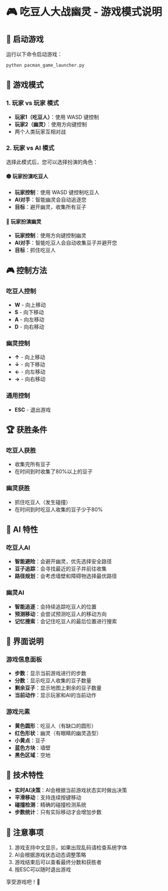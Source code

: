 # 🎮 吃豆人大战幽灵 - 游戏模式说明

## 🚀 启动游戏

运行以下命令启动游戏：

```bash
python pacman_game_launcher.py
```

## 🎯 游戏模式

### 1. 玩家 vs 玩家 模式
- **玩家1（吃豆人）**：使用 WASD 键控制
- **玩家2（幽灵）**：使用方向键控制
- 两个人类玩家互相对战

### 2. 玩家 vs AI 模式
选择此模式后，您可以选择扮演的角色：

#### 🟡 玩家扮演吃豆人
- **玩家控制**：使用 WASD 键控制吃豆人
- **AI对手**：智能幽灵会自动追逐您
- **目标**：避开幽灵，收集所有豆子

#### 👻 玩家扮演幽灵
- **玩家控制**：使用方向键控制幽灵
- **AI对手**：智能吃豆人会自动收集豆子并避开您
- **目标**：抓住吃豆人

## 🎮 控制方法

### 吃豆人控制
- **W** - 向上移动
- **S** - 向下移动
- **A** - 向左移动
- **D** - 向右移动

### 幽灵控制
- **↑** - 向上移动
- **↓** - 向下移动
- **←** - 向左移动
- **→** - 向右移动

### 通用控制
- **ESC** - 退出游戏

## 🏆 获胜条件

### 吃豆人获胜
- 收集完所有豆子
- 在时间到时收集了80%以上的豆子

### 幽灵获胜
- 抓住吃豆人（发生碰撞）
- 在时间到时吃豆人收集的豆子少于80%

## 🤖 AI 特性

### 吃豆人AI
- **智能避险**：会避开幽灵，优先选择安全路径
- **豆子追踪**：会寻找最近的豆子并前往收集
- **路径规划**：会考虑墙壁和障碍物选择最优路径

### 幽灵AI
- **智能追逐**：会持续追踪吃豆人的位置
- **预测移动**：会尝试预测吃豆人的移动方向
- **记忆搜索**：会记住吃豆人的最后位置进行搜索

## 🎨 界面说明

### 游戏信息面板
- **步数**：显示当前游戏进行的步数
- **分数**：显示吃豆人收集的豆子数量
- **剩余豆子**：显示地图上剩余的豆子数量
- **当前动作**：显示玩家和AI的当前动作

### 游戏元素
- **黄色圆形**：吃豆人（有缺口的圆形）
- **红色形状**：幽灵（有眼睛的幽灵造型）
- **小黄点**：豆子
- **蓝色方块**：墙壁
- **黑色区域**：空地

## 🔧 技术特性

- **实时AI决策**：AI会根据当前游戏状态实时做出决策
- **平滑移动**：支持连续按键移动
- **碰撞检测**：精确的碰撞检测系统
- **步数统计**：只有实际移动才会增加步数

## 📝 注意事项

1. 游戏支持中文显示，如果出现乱码请检查系统字体
2. AI会根据游戏状态动态调整策略
3. 游戏结束后可以查看最终分数和获胜者
4. 按ESC可以随时退出游戏

享受游戏吧！🎉 